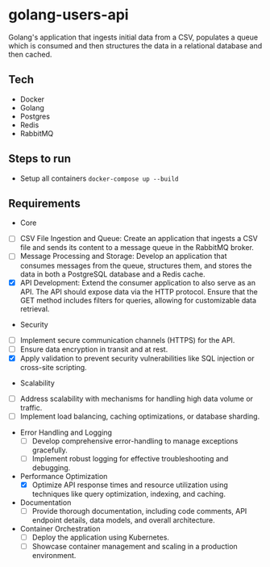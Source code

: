 # golang-users-api
Golang's application that ingests initial data from a CSV, populates a queue which is consumed and then structures the data in a relational database and then cached.

## Tech
- Docker
- Golang
- Postgres
- Redis
- RabbitMQ

## Steps to run
- Setup all containers `docker-compose up --build`

## Requirements
- Core
 - [ ] CSV File Ingestion and Queue: Create an application that ingests a CSV file and sends its content to a message queue in the RabbitMQ broker.
 - [ ] Message Processing and Storage: Develop an application that consumes messages from the queue, structures them, and stores the data in both a PostgreSQL database and a Redis cache.
 - [x] API Development: Extend the consumer application to also serve as an API. The API should expose data via the HTTP protocol. Ensure that the GET method includes filters for queries, allowing for customizable data retrieval.
- Security
 - [ ] Implement secure communication channels (HTTPS) for the API.
 - [ ] Ensure data encryption in transit and at rest.
 - [x] Apply validation to prevent security vulnerabilities like SQL injection or cross-site scripting.
- Scalability
 - [ ] Address scalability with mechanisms for handling high data volume or traffic.
 - [ ] Implement load balancing, caching optimizations, or database sharding.
- Error Handling and Logging
  - [ ] Develop comprehensive error-handling to manage exceptions gracefully.
  - [ ] Implement robust logging for effective troubleshooting and debugging. 
- Performance Optimization
  - [x] Optimize API response times and resource utilization using techniques like query optimization, indexing, and caching.
- Documentation
  - [ ] Provide thorough documentation, including code comments, API endpoint details, data models, and overall architecture. 
- Container Orchestration
  - [ ] Deploy the application using Kubernetes.
  - [ ] Showcase container management and scaling in a production environment. 